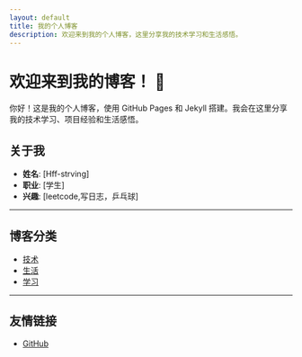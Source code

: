 ```yaml
---
layout: default
title: 我的个人博客
description: 欢迎来到我的个人博客，这里分享我的技术学习和生活感悟。
---
```


# 欢迎来到我的博客！ 👋

你好！这是我的个人博客，使用 GitHub Pages 和 Jekyll 搭建。我会在这里分享我的技术学习、项目经验和生活感悟。

## 关于我

- **姓名**: [Hff-strving]
- **职业**: [学生]
- **兴趣**: [leetcode,写日志，乒乓球]

---

## 博客分类

- [技术](#)
- [生活](#)
- [学习](#)

---

## 友情链接

- [GitHub](https://github.com/Hff-strving/skills-github-pages)
